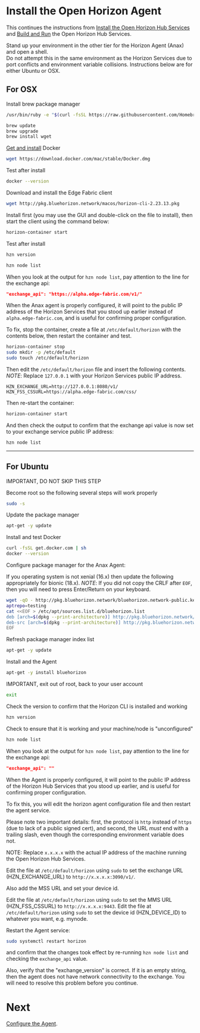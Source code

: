 # Install the Open Horizon Agent

This continues the instructions from [Install the Open Horizon Hub Services](01-horizon-services-setup.md) and 
[Build and Run](02-build-and-run-horizon.md) the Open Horizon Hub Services.

Stand up your environment in the other tier for the Horizon Agent (Anax) and open a shell.  
Do not attempt this in the same environment as the Horizon Services 
due to port conflicts and environment variable collisions.
Instructions below are for either Ubuntu or OSX.

## For OSX

Install brew package manager

``` bash
/usr/bin/ruby -e "$(curl -fsSL https://raw.githubusercontent.com/Homebrew/install/master/install)"

brew update
brew upgrade
brew install wget
```

[Get and install](https://docs.docker.com/docker-for-mac/install/) Docker

``` bash
wget https://download.docker.com/mac/stable/Docker.dmg
```

Test after install

``` bash
docker --version
```

Download and install the Edge Fabric client

``` bash
wget http://pkg.bluehorizon.network/macos/horizon-cli-2.23.13.pkg
```

Install first (you may use the GUI and double-click on the file to install), 
then start the client using the command below:

``` bash
horizon-container start
```

Test after install

``` bash
hzn version

hzn node list
```

When you look at the output for `hzn node list`, pay attention to the line for the exchange api:

``` json
"exchange_api": "https://alpha.edge-fabric.com/v1/"
```

When the Anax agent is properly configured, 
it will point to the public IP address of the Horizon Services that you stood up earlier instead of `alpha.edge-fabric.com`, 
and is useful for confirming proper configuration.

To fix, stop the container, create a file at `/etc/default/horizon` with the contents below, then restart the container and test.

``` bash
horizon-container stop
sudo mkdir -p /etc/default
sudo touch /etc/default/horizon
```

Then edit the `/etc/default/horizon` file and insert the following contents. 
*NOTE*: Replace `127.0.0.1` with your Horizon Services public IP address.

```
HZN_EXCHANGE_URL=http://127.0.0.1:8080/v1/
HZN_FSS_CSSURL=https://alpha.edge-fabric.com/css/
```

Then re-start the container:

``` bash
horizon-container start
```

And then check the output to confirm that the exchange api value is now set to your exchange service public IP address:

``` bash
hzn node list
```

-----

## For Ubuntu

IMPORTANT, DO NOT SKIP THIS STEP

Become root so the following several steps will work properly

``` bash
sudo -s
```

Update the package manager

``` bash
apt-get -y update
```

Install and test Docker

``` bash
curl -fsSL get.docker.com | sh
docker --version
```

Configure package manager for the Anax Agent:

If you operating system is not xenial (16.x) then update the following appropriately for bionic (18.x).
*NOTE*: If you did not copy the CRLF after `EOF`, then you will need to press Enter/Return on your keyboard.

``` bash
wget -qO - http://pkg.bluehorizon.network/bluehorizon.network-public.key | apt-key add -
aptrepo=testing
cat <<EOF > /etc/apt/sources.list.d/bluehorizon.list
deb [arch=$(dpkg --print-architecture)] http://pkg.bluehorizon.network/linux/ubuntu xenial-$aptrepo main
deb-src [arch=$(dpkg --print-architecture)] http://pkg.bluehorizon.network/linux/ubuntu xenial-$aptrepo main
EOF

```

Refresh package manager index list

``` bash
apt-get -y update
```

Install and the Agent

``` bash
apt-get -y install bluehorizon
```

IMPORTANT, exit out of root, back to your user account

``` bash
exit
```

Check the version to confirm that the Horizon CLI is installed and working

``` bash
hzn version
```

Check to ensure that it is working and your machine/node is "unconfigured"

``` bash
hzn node list
```
When you look at the output for `hzn node list`, pay attention to the line for the exchange api:

``` json
"exchange_api": ""
```

When the Agent is properly configured, 
it will point to the public IP address of the Horizon Hub Services that you stood up earlier, and is useful for confirming proper configuration.

To fix this, you will edit the horizon agent configuration file and then restart the agent service.

Please note two important details: first, the protocol is `http` instead of `https` (due to lack of a public signed cert), 
and second, the URL *must* end with a trailing slash, even though the corresponding environment variable does not.  

NOTE: Replace `x.x.x.x` with the actual IP address of the machine running the Open Horizon Hub Services.

Edit the file at `/etc/default/horizon` using `sudo` to set the exchange URL (HZN_EXCHANGE_URL) to `http://x.x.x.x:3090/v1/`.

Also add the MSS URL and set your device id.

Edit the file at `/etc/default/horizon` using `sudo` to set the MMS URL (HZN_FSS_CSSURL) to `http://x.x.x.x:9443`.
Edit the file at `/etc/default/horizon` using `sudo` to set the device id (HZN_DEVICE_ID) to whatever you want, e.g. mynode.

Restart the Agent service:

``` bash
sudo systemctl restart horizon
```

and confirm that the changes took effect by re-running `hzn node list` and checking the `exchange_api` value.

Also, verify that the "exchange_version" is correct.
If it is an empty string, then the agent does not have network connectivity to the exchange.
You will need to resolve this problem before you continue.

# Next

[Configure the Agent](04-configure-anax.md).

